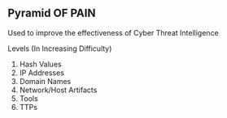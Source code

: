 ## Pyramid OF PAIN

Used to improve the effectiveness of Cyber Threat Intelligence

Levels (In Increasing Difficulty)

<ol>
  <li>Hash Values</li>
  <li>IP Addresses</li>
  <li>Domain Names</li>
  <li>Network/Host Artifacts</li>
  <li>Tools</li>
  <li>TTPs</li>
</ol>
